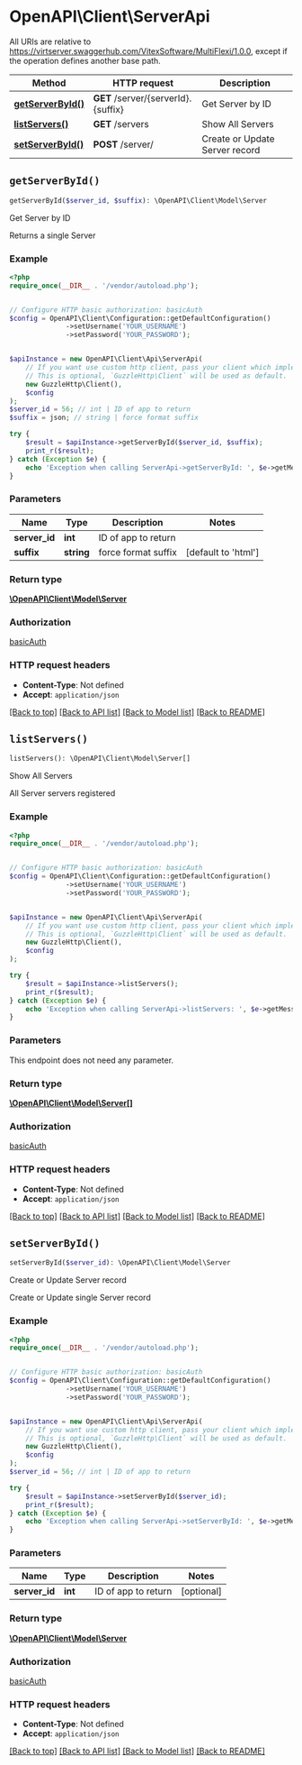 # OpenAPI\Client\ServerApi

All URIs are relative to https://virtserver.swaggerhub.com/VitexSoftware/MultiFlexi/1.0.0, except if the operation defines another base path.

| Method | HTTP request | Description |
| ------------- | ------------- | ------------- |
| [**getServerById()**](ServerApi.md#getServerById) | **GET** /server/{serverId}.{suffix} | Get Server by ID |
| [**listServers()**](ServerApi.md#listServers) | **GET** /servers | Show All Servers |
| [**setServerById()**](ServerApi.md#setServerById) | **POST** /server/ | Create or Update Server record |


## `getServerById()`

```php
getServerById($server_id, $suffix): \OpenAPI\Client\Model\Server
```

Get Server by ID

Returns a single Server

### Example

```php
<?php
require_once(__DIR__ . '/vendor/autoload.php');


// Configure HTTP basic authorization: basicAuth
$config = OpenAPI\Client\Configuration::getDefaultConfiguration()
              ->setUsername('YOUR_USERNAME')
              ->setPassword('YOUR_PASSWORD');


$apiInstance = new OpenAPI\Client\Api\ServerApi(
    // If you want use custom http client, pass your client which implements `GuzzleHttp\ClientInterface`.
    // This is optional, `GuzzleHttp\Client` will be used as default.
    new GuzzleHttp\Client(),
    $config
);
$server_id = 56; // int | ID of app to return
$suffix = json; // string | force format suffix

try {
    $result = $apiInstance->getServerById($server_id, $suffix);
    print_r($result);
} catch (Exception $e) {
    echo 'Exception when calling ServerApi->getServerById: ', $e->getMessage(), PHP_EOL;
}
```

### Parameters

| Name | Type | Description  | Notes |
| ------------- | ------------- | ------------- | ------------- |
| **server_id** | **int**| ID of app to return | |
| **suffix** | **string**| force format suffix | [default to &#39;html&#39;] |

### Return type

[**\OpenAPI\Client\Model\Server**](../Model/Server.md)

### Authorization

[basicAuth](../../README.md#basicAuth)

### HTTP request headers

- **Content-Type**: Not defined
- **Accept**: `application/json`

[[Back to top]](#) [[Back to API list]](../../README.md#endpoints)
[[Back to Model list]](../../README.md#models)
[[Back to README]](../../README.md)

## `listServers()`

```php
listServers(): \OpenAPI\Client\Model\Server[]
```

Show All Servers

All Server servers registered

### Example

```php
<?php
require_once(__DIR__ . '/vendor/autoload.php');


// Configure HTTP basic authorization: basicAuth
$config = OpenAPI\Client\Configuration::getDefaultConfiguration()
              ->setUsername('YOUR_USERNAME')
              ->setPassword('YOUR_PASSWORD');


$apiInstance = new OpenAPI\Client\Api\ServerApi(
    // If you want use custom http client, pass your client which implements `GuzzleHttp\ClientInterface`.
    // This is optional, `GuzzleHttp\Client` will be used as default.
    new GuzzleHttp\Client(),
    $config
);

try {
    $result = $apiInstance->listServers();
    print_r($result);
} catch (Exception $e) {
    echo 'Exception when calling ServerApi->listServers: ', $e->getMessage(), PHP_EOL;
}
```

### Parameters

This endpoint does not need any parameter.

### Return type

[**\OpenAPI\Client\Model\Server[]**](../Model/Server.md)

### Authorization

[basicAuth](../../README.md#basicAuth)

### HTTP request headers

- **Content-Type**: Not defined
- **Accept**: `application/json`

[[Back to top]](#) [[Back to API list]](../../README.md#endpoints)
[[Back to Model list]](../../README.md#models)
[[Back to README]](../../README.md)

## `setServerById()`

```php
setServerById($server_id): \OpenAPI\Client\Model\Server
```

Create or Update Server record

Create or Update single Server record

### Example

```php
<?php
require_once(__DIR__ . '/vendor/autoload.php');


// Configure HTTP basic authorization: basicAuth
$config = OpenAPI\Client\Configuration::getDefaultConfiguration()
              ->setUsername('YOUR_USERNAME')
              ->setPassword('YOUR_PASSWORD');


$apiInstance = new OpenAPI\Client\Api\ServerApi(
    // If you want use custom http client, pass your client which implements `GuzzleHttp\ClientInterface`.
    // This is optional, `GuzzleHttp\Client` will be used as default.
    new GuzzleHttp\Client(),
    $config
);
$server_id = 56; // int | ID of app to return

try {
    $result = $apiInstance->setServerById($server_id);
    print_r($result);
} catch (Exception $e) {
    echo 'Exception when calling ServerApi->setServerById: ', $e->getMessage(), PHP_EOL;
}
```

### Parameters

| Name | Type | Description  | Notes |
| ------------- | ------------- | ------------- | ------------- |
| **server_id** | **int**| ID of app to return | [optional] |

### Return type

[**\OpenAPI\Client\Model\Server**](../Model/Server.md)

### Authorization

[basicAuth](../../README.md#basicAuth)

### HTTP request headers

- **Content-Type**: Not defined
- **Accept**: `application/json`

[[Back to top]](#) [[Back to API list]](../../README.md#endpoints)
[[Back to Model list]](../../README.md#models)
[[Back to README]](../../README.md)

